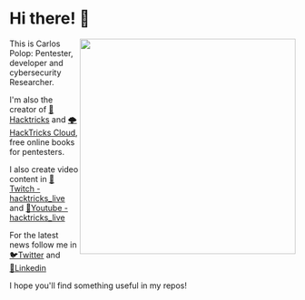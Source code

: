 # Hi there! 👋
<img align='right' src="https://github-readme-stats.vercel.app/api?username=carlospolop&show_icons=true&theme=tokyonight" width="380">

This is Carlos Polop: Pentester, developer and cybersecurity Researcher.

I'm also the creator of [📓Hacktricks](https://book.hacktricks.xyz/) and [🌩HackTricks Cloud](https://cloud.hacktricks.xyz/), free online books for pentesters.

I also create video content in [🎤Twitch - hacktricks_live](https://www.twitch.tv/hacktricks_live) and [🎥Youtube - hacktricks_live](https://www.youtube.com/@hacktricks_LIVE)

For the latest news follow me in [🐦Twitter](https://twitter.com/carlospolopm) and [🔵Linkedin](https://www.linkedin.com/in/carlos-polop-martin/)

I hope you'll find something useful in my repos!

